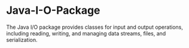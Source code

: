 # Java-I-O-Package
The Java I/O package provides classes for input and output operations, including reading, writing, and managing data streams, files, and serialization.
